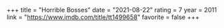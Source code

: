 +++
title = "Horrible Bosses"
date = "2021-08-22"
rating = 7
year = 2011
link = "https://www.imdb.com/title/tt1499658"
favorite = false
+++
